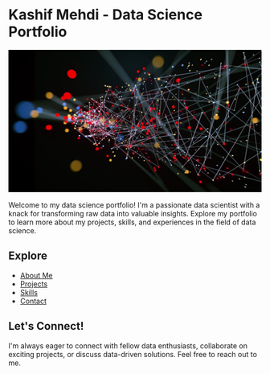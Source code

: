# Kashif Mehdi - Data Science Portfolio

<img src="assets/images/banner.jpg" alt="Data Science Banner" width="800">

Welcome to my data science portfolio! I'm a passionate data scientist with a knack for transforming raw data into valuable insights. Explore my portfolio to learn more about my projects, skills, and experiences in the field of data science.

## Explore

- [About Me](/about/index.md)
- [Projects](/projects/index.md)
- [Skills](/skills/index.md)
- [Contact](/contact/index.md)

## Let's Connect!

I'm always eager to connect with fellow data enthusiasts, collaborate on exciting projects, or discuss data-driven solutions. Feel free to reach out to me.
